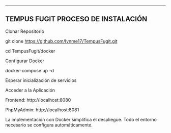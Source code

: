 -----------------------------------
TEMPUS FUGIT PROCESO DE INSTALACIÓN
-----------------------------------

Clonar Repositorio

git clone https://github.com/Ivnme17/TempusFugit.git

cd TempusFugit/docker

Configurar Docker

docker-compose up -d

Esperar inicialización de servicios

Acceder a la Aplicación

Frontend: http://localhost:8080

PhpMyAdmin: http://localhost:8081


La implementación con Docker simplifica el despliegue. Todo el entorno necesario se configura automáticamente.
